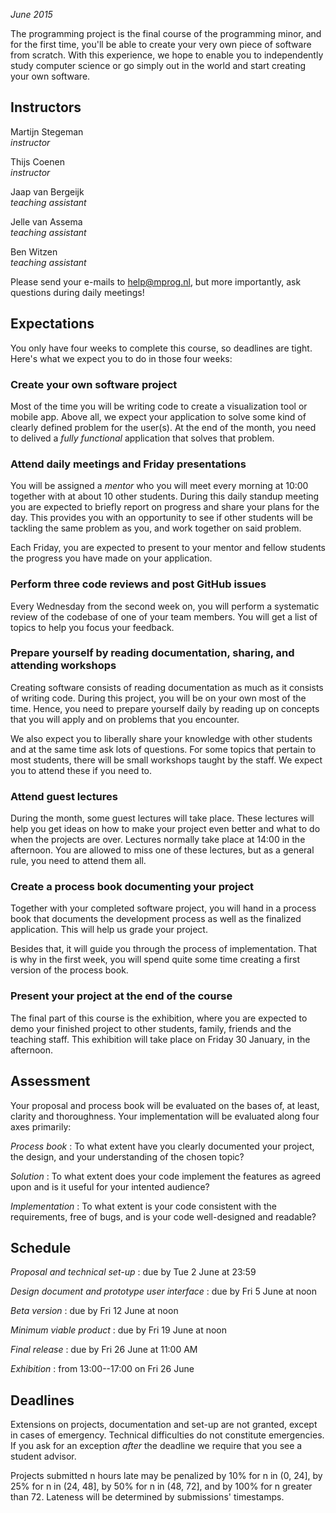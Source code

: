 *June 2015*

The programming project is the final course of the programming minor, and for the first time, you'll be able to create your very own piece of software from scratch. With this experience, we hope to enable you to independently study computer science or go simply out in the world and start creating your own software.

## Instructors

Martijn Stegeman  
*instructor*  

Thijs Coenen  
*instructor*

Jaap van Bergeijk  
*teaching assistant*

Jelle van Assema  
*teaching assistant*

Ben Witzen  
*teaching assistant*

Please send your e-mails to <help@mprog.nl>, but more importantly, ask questions during daily meetings!

## Expectations

You only have four weeks to complete this course, so deadlines are tight. Here's what we expect you to do in those four weeks:

### Create your own software project ###

Most of the time you will be writing code to create a visualization tool or mobile app. Above all, we expect your application to solve some kind of clearly defined problem for the user(s). At the end of the month, you need to delived a *fully functional* application that solves that problem.

### Attend daily meetings and Friday presentations ###

You will be assigned a *mentor* who you will meet every morning at 10:00 together with at about 10 other students. During this daily standup meeting you are expected to briefly report on progress and share your plans for the day. This provides you with an opportunity to see if other students will be tackling the same problem as you, and work together on said problem.

Each Friday, you are expected to present to your mentor and fellow students the progress you have made on your application.

### Perform three code reviews and post GitHub issues ###

Every Wednesday from the second week on, you will perform a systematic review of the codebase of one of your team members. You will get a list of topics to help you focus your feedback.

### Prepare yourself by reading documentation, sharing, and attending workshops ###

Creating software consists of reading documentation as much as it consists of writing code. During this project, you will be on your own most of the time. Hence, you need to prepare yourself daily by reading up on concepts that you will apply and on problems that you encounter.

We also expect you to liberally share your knowledge with other students and at the same time ask lots of questions. For some topics that pertain to most students, there will be small workshops taught by the staff. We expect you to attend these if you need to.

### Attend guest lectures ###

During the month, some guest lectures will take place. These lectures will help you get ideas on how to make your project even better and what to do when the projects are over. Lectures normally take place at 14:00 in the afternoon. You are allowed to miss one of these lectures, but as a general rule, you need to attend them all.

### Create a process book documenting your project ###

Together with your completed software project, you will hand in a process book that documents the development process as well as the finalized application. This will help us grade your project.

Besides that, it will guide you through the process of implementation. That is why in the first week, you will spend quite some time creating a first version of the process book.

### Present your project at the end of the course ###

The final part of this course is the exhibition, where you are expected to demo your finished project to other students, family, friends and the teaching staff. This exhibition will take place on Friday 30 January, in the afternoon.

## Assessment

Your proposal and process book will be evaluated on the bases of, at least, clarity and thoroughness. Your implementation will be evaluated along four axes primarily:

*Process book*
: To what extent have you clearly documented your project, the design, and your understanding of the chosen topic?

*Solution*
: To what extent does your code implement the features as agreed upon and is it useful for your intented audience?

*Implementation*
: To what extent is your code consistent with the requirements, free of bugs, and is your code well-designed and readable?

## Schedule

*Proposal and technical set-up*
: due by Tue 2 June at 23:59

*Design document and prototype user interface*
: due by Fri 5 June at noon

*Beta version*
: due by Fri 12 June at noon

*Minimum viable product*
: due by Fri 19 June at noon

*Final release*
: due by Fri 26 June at 11:00 AM

*Exhibition*
: from 13:00--17:00 on Fri 26 June

## Deadlines

Extensions on projects, documentation and set-up are not granted, except in cases of emergency. Technical difficulties do not constitute emergencies. If you ask for an exception *after* the deadline we require that you see a student advisor.

Projects submitted n hours late may be penalized by 10% for n in (0, 24], by 25% for n in (24, 48], by 50% for n in (48, 72], and by 100% for n greater than 72. Lateness will be determined by submissions' timestamps.
